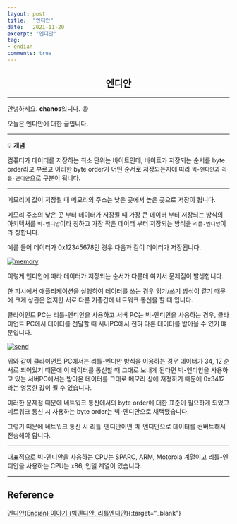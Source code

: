 ```yaml
---
layout: post
title:  "엔디안"
date:   2021-11-20
excerpt: "엔디안"
tag: 
- endian 
comments: true
---
```


## <center>엔디안</center> 

---

안녕하세요. <b>chanos</b>입니다. 😉

오늘은 엔디안에 대한 글입니다.

---

💡 **개념**

컴퓨터가 데이터를 저장하는 최소 단위는 바이트인데, 바이트가 저장되는 순서를 byte order라고 부르고 이러한 byte order가 어떤 순서로 저장되는지에 따라 `빅-엔디안`과 `리틀-엔디안`으로 구분이 됩니다.

---

메모리에 값이 저장될 때 메모리의 주소는 낮은 곳에서 높은 곳으로 저장이 됩니다.

메모리 주소의 낮은 곳 부터 데이터가 저장될 때 가장 큰 데이터 부터 저장되는 방식의 아키텍처를 `빅-엔디안`이라 칭하고 가장 작은 데이터 부터 저장되는 방식을 `리틀-엔디안`이라 칭합니다.

예를 들어 데이터가 0x12345678인 경우 다음과 같이 데이터가 저장됩니다.

<a href="{{ site.url}}/images/posts/2021-11-20/memory.jpg"><img src= "{{ site.url}}/images/posts/2021-11-20/memory.jpg" alt="memory"></a>

이렇게 엔디안에 따라 데이터가 저장되는 순서가 다른데 여기서 문제점이 발생합니다.

한 피시에서 애플리케이션을 실행하여 데이터를 쓰는 경우 읽기/쓰기 방식이 같기 때문에 크게 상관은 없지만 서로 다른 기종간에 네트워크 통신을 할 때 입니다.

클라이언트 PC는 리틀-엔디안을 사용하고 서버 PC는 빅-엔디안을 사용하는 경우, 클라이언트 PC에서 데이터를 전달할 때 서버PC에서 전혀 다른 데이터를 받아올 수 있기 떄문입니다.

<a href="{{ site.url}}/images/posts/2021-11-20/send.jpg"><img src= "{{ site.url}}/images/posts/2021-11-20/send.jpg" alt="send"></a>

위와 같이 클라이언트 PC에서는 리틀-엔디안 방식을 이용하는 경우 데이터가 34, 12 순서로 되어있기 때문에 이 데이터를 통신할 때 그대로 보내게 된다면 빅-엔디안을 사용하고 있는 서버PC에서는 받아온 데이터를 그대로 메모리 상에 저정하기 때문에 0x3412라는 엉뚱한 값이 될 수 있습니다. 

이러한 문제점 때문에 네트워크 통신에서의 byte order에 대한 표준이 필요하게 되었고 네트워크 통신 시 사용하는 byte order는 빅-엔디안으로 채택됐습니다.

그렇기 때문에 네트워크 통신 시 리틀-엔디안이면 빅-엔디안으로 데이터를 컨버트해서 전송해야 합니다.

---

대표적으로 빅-엔디안을 사용하는 CPU는 SPARC, ARM, Motorola 계열이고 리틀-엔디안을 사용하는 CPU는 x86, 인텔 계열이 있습니다.

---

## Reference

[엔디안(Endian) 이야기 (빅엔디안, 리틀엔디안)](https://www.youtube.com/watch?v=j-UOJbAIfs0){:target="_blank"}